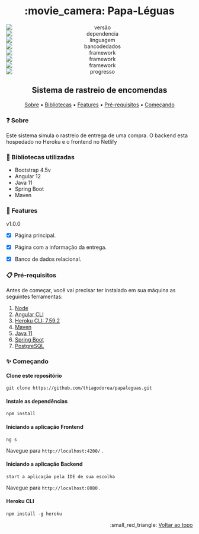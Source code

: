 <h1 align="center">:movie_camera:  Papa-Léguas</h1>

<div align="center">
<img style="display: block; margin: auto;" alt="versão" src="https://img.shields.io/badge/vers%C3%A3o-1.0.0-blue?style=plastic&logo=exercism">

<img style="display: block; margin: auto;" alt="dependencia" src="https://img.shields.io/badge/Node-14.18.3-green?style=plastic&logo=Node.js">

<img style="display: block; margin: auto;" alt="linguagem" src="https://img.shields.io/badge/angular-12.2.3-red?style=plastic&logo=Angular">

<img style="display: block; margin: auto;" alt="bancodedados" src="https://img.shields.io/badge/PostgreSQL-13-red?style=plastic&logo=PostgreSQL">

<img style="display: block; margin: auto;" alt="framework" src="https://img.shields.io/badge/bootstrap-5.1.3-blueviolet?style=plastic&logo=bootstrap">

<img style="display: block; margin: auto;" alt="framework" src="https://img.shields.io/badge/Heroku%20CLI-7.59.2-violet?style=plastic&logo=Heroku">

<img style="display: block; margin: auto;" alt="framework" src="https://img.shields.io/badge/Netlify-0-black?style=plastic&logo=Netlify">

<img style="display: block; margin: auto;" alt="progresso" src="https://img.shields.io/badge/progresso-100%25-green?style=plastic&logo=lastpass">
</div>




<h2 align="center">Sistema de rastreio de encomendas </h2>





<p align="center">
 <a href="#question-sobre">Sobre</a> •
 <a href="#closed_book-bibliotecas-utilizadas">Bibliotecas</a> •
 <a href="#memo-features">Features</a> •
 <a href="#clipboard-pr%C3%A9-requisitos">Pré-requisitos</a> • 
 <a href="#sparkles-come%C3%A7ando">Começando</a> 
</p>


<div align="center">
<!-- <img alt="tela Principal" title="telaPrincipal" src="./application/public/img/telaPrincipal.png" width="70%"/> -->


</div>

[//]: # (![tela Principal]&#40;https://user-images.githubusercontent.com/60205208/149609679-58847d12-83c4-4735-9eb9-7244135a4777.jpg&#41;)



### :question: Sobre
Este sistema simula o rastreio de entrega de uma compra. O backend esta hospedado no Heroku e o frontend no Netlify

### :closed_book: Bibliotecas utilizadas
- Bootstrap 4.5v
- Angular 12
- Java 11
- Spring Boot
- Maven


### :memo: Features
v1.0.0
- [x] Página principal.
- [x] Página com a informação da entrega.
- [x] Banco de dados relacional.



### :clipboard: Pré-requisitos
Antes de começar, você vai precisar ter instalado em sua máquina as seguintes ferramentas:
1. [Node](https://nodejs.org/en/download/)
2. [Angular CLI](https://angular.io/cli)
3. [Heroku CLI: 7.59.2](https://devcenter.heroku.com/articles/heroku-cli)
4. [Maven](https://maven.apache.org/download.cgi)
5. [Java 11](https://www.oracle.com/java/technologies/downloads/)
6. [Spring Boot](https://spring.io/projects/spring-boot)
7. [PostgreSQL](https://www.postgresql.org/download/)


### :sparkles: Começando
#### Clone este repositório
~~~~ 
git clone https://github.com/thiagodorea/papaleguas.git
~~~~

#### Instale as dependências
~~~~
npm install
~~~~

#### Iniciando a aplicação Frontend
~~~
ng s
~~~
Navegue para `http://localhost:4200/` .

#### Iniciando a aplicação Backend
~~~
start a aplicação pela IDE de sua escolha
~~~
Navegue para `http://localhost:8080` .


#### Heroku CLI
~~~~
npm install -g heroku
~~~~





<p align="right">
  :small_red_triangle: <a href="#movie_camera-Papa-L%C3%A9guas">Voltar ao topo</a>
</p>
